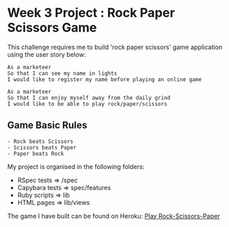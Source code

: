 # Week 3 Project : Rock Paper Scissors Game

This challenge requires me to build 'rock paper scissors' game application using the user story below:

```
As a marketeer
So that I can see my name in lights
I would like to register my name before playing an online game

As a marketeer
So that I can enjoy myself away from the daily grind
I would like to be able to play rock/paper/scissors
```

## Game Basic Rules
```
- Rock beats Scissors
- Scissors beats Paper
- Paper beats Rock
```

My project is organised in the following folders:
- RSpec tests =>  /spec
- Capybara tests =>  spec/features
- Ruby scripts => lib
- HTML pages => lib/views


The game I have built can be found on Heroku:
[Play Rock-Scissors-Paper](https://rockpaperscissorgame.herokuapp.com/)
